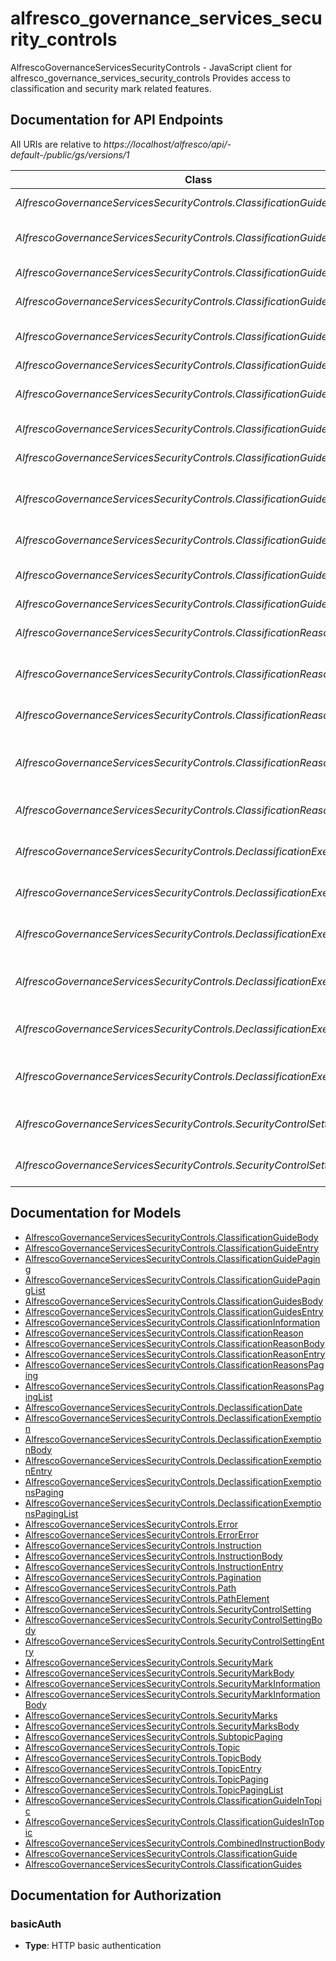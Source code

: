 # alfresco_governance_services_security_controls

AlfrescoGovernanceServicesSecurityControls - JavaScript client for alfresco_governance_services_security_controls
Provides access to classification and security mark related features.

## Documentation for API Endpoints

All URIs are relative to *https://localhost/alfresco/api/-default-/public/gs/versions/1*

Class | Method | HTTP request | Description
------------ | ------------- | ------------- | -------------
*AlfrescoGovernanceServicesSecurityControls.ClassificationGuidesApi* | [**combinedInstructions**](docs/ClassificationGuidesApi.md#combinedInstructions) | **POST** /combined-instructions | Combined instructions
*AlfrescoGovernanceServicesSecurityControls.ClassificationGuidesApi* | [**createClassificationGuide**](docs/ClassificationGuidesApi.md#createClassificationGuide) | **POST** /classification-guides | Create a classification guide
*AlfrescoGovernanceServicesSecurityControls.ClassificationGuidesApi* | [**createSubtopic**](docs/ClassificationGuidesApi.md#createSubtopic) | **POST** /topics/{topicId}/subtopics | Create a subtopic
*AlfrescoGovernanceServicesSecurityControls.ClassificationGuidesApi* | [**createTopic**](docs/ClassificationGuidesApi.md#createTopic) | **POST** /classification-guides/{classificationGuideId}/topics | Create a topic
*AlfrescoGovernanceServicesSecurityControls.ClassificationGuidesApi* | [**deleteClassificationGuide**](docs/ClassificationGuidesApi.md#deleteClassificationGuide) | **DELETE** /classification-guides/{classificationGuideId} | Delete a classification guide
*AlfrescoGovernanceServicesSecurityControls.ClassificationGuidesApi* | [**deleteTopic**](docs/ClassificationGuidesApi.md#deleteTopic) | **DELETE** /topics/{topicId} | Delete a topic
*AlfrescoGovernanceServicesSecurityControls.ClassificationGuidesApi* | [**listClassificationGuides**](docs/ClassificationGuidesApi.md#listClassificationGuides) | **GET** /classification-guides | List all classification guides
*AlfrescoGovernanceServicesSecurityControls.ClassificationGuidesApi* | [**listSubtopics**](docs/ClassificationGuidesApi.md#listSubtopics) | **GET** /topics/{topicId}/subtopics | List all subtopics
*AlfrescoGovernanceServicesSecurityControls.ClassificationGuidesApi* | [**listTopics**](docs/ClassificationGuidesApi.md#listTopics) | **GET** /classification-guides/{classificationGuideId}/topics | List all topics
*AlfrescoGovernanceServicesSecurityControls.ClassificationGuidesApi* | [**showClassificationGuideById**](docs/ClassificationGuidesApi.md#showClassificationGuideById) | **GET** /classification-guides/{classificationGuideId} | Get classification guide information
*AlfrescoGovernanceServicesSecurityControls.ClassificationGuidesApi* | [**showTopicById**](docs/ClassificationGuidesApi.md#showTopicById) | **GET** /topics/{topicId} | Get topic information
*AlfrescoGovernanceServicesSecurityControls.ClassificationGuidesApi* | [**updateClassificationGuide**](docs/ClassificationGuidesApi.md#updateClassificationGuide) | **PUT** /classification-guides/{classificationGuideId} | Update a classification guide
*AlfrescoGovernanceServicesSecurityControls.ClassificationGuidesApi* | [**updateTopic**](docs/ClassificationGuidesApi.md#updateTopic) | **PUT** /topics/{topicId} | Update a topic
*AlfrescoGovernanceServicesSecurityControls.ClassificationReasonsApi* | [**createClassificationReason**](docs/ClassificationReasonsApi.md#createClassificationReason) | **POST** /classification-reasons | Create a classification reason
*AlfrescoGovernanceServicesSecurityControls.ClassificationReasonsApi* | [**deleteClassificationReason**](docs/ClassificationReasonsApi.md#deleteClassificationReason) | **DELETE** /classification-reasons/{classificationReasonId} | Delete a classification reason
*AlfrescoGovernanceServicesSecurityControls.ClassificationReasonsApi* | [**listClassificationReasons**](docs/ClassificationReasonsApi.md#listClassificationReasons) | **GET** /classification-reasons | List all classification reasons
*AlfrescoGovernanceServicesSecurityControls.ClassificationReasonsApi* | [**showClassificationReasonById**](docs/ClassificationReasonsApi.md#showClassificationReasonById) | **GET** /classification-reasons/{classificationReasonId} | Get classification reason information
*AlfrescoGovernanceServicesSecurityControls.ClassificationReasonsApi* | [**updateClassificationReason**](docs/ClassificationReasonsApi.md#updateClassificationReason) | **PUT** /classification-reasons/{classificationReasonId} | Update a classification reason
*AlfrescoGovernanceServicesSecurityControls.DeclassificationExemptionsApi* | [**createDeclassificationExemption**](docs/DeclassificationExemptionsApi.md#createDeclassificationExemption) | **POST** /declassification-exemptions | Create a declassification exemption
*AlfrescoGovernanceServicesSecurityControls.DeclassificationExemptionsApi* | [**deleteDeclassificationExemption**](docs/DeclassificationExemptionsApi.md#deleteDeclassificationExemption) | **DELETE** /declassification-exemptions/{declassificationExemptionId} | Delete a declassification exemption
*AlfrescoGovernanceServicesSecurityControls.DeclassificationExemptionsApi* | [**listDeclassificationExemptions**](docs/DeclassificationExemptionsApi.md#listDeclassificationExemptions) | **GET** /declassification-exemptions | List all declassification exemptions
*AlfrescoGovernanceServicesSecurityControls.DeclassificationExemptionsApi* | [**showDeclassificationExemptionById**](docs/DeclassificationExemptionsApi.md#showDeclassificationExemptionById) | **GET** /declassification-exemptions/{declassificationExemptionId} | Get declassification exemption information
*AlfrescoGovernanceServicesSecurityControls.DeclassificationExemptionsApi* | [**updateDeclassificationExemption**](docs/DeclassificationExemptionsApi.md#updateDeclassificationExemption) | **PUT** /declassification-exemptions/{declassificationExemptionId} | Update a declassification exemption
*AlfrescoGovernanceServicesSecurityControls.DeclassificationExemptionsApi* | [**calculateDefaultDeclassificationDate**](docs/DeclassificationExemptionsApi.md#calculateDefaultDeclassificationDate) | **POST** /default-classification-values/{nodeId}/calculate-declassification-date | Calculate the default declassification date
*AlfrescoGovernanceServicesSecurityControls.SecurityControlSettingsApi* | [**getSecurityControlSetting**](docs/SecurityControlSettingsApi.md#getSecurityControlSetting) | **GET** /security-control-settings/{securityControlSettingKey} | Get security control setting value
*AlfrescoGovernanceServicesSecurityControls.SecurityControlSettingsApi* | [**updateSecurityControlSetting**](docs/SecurityControlSettingsApi.md#updateSecurityControlSetting) | **PUT** /security-control-settings/{securityControlSettingKey} | Update security control setting value


## Documentation for Models

 - [AlfrescoGovernanceServicesSecurityControls.ClassificationGuideBody](docs/ClassificationGuideBody.md)
 - [AlfrescoGovernanceServicesSecurityControls.ClassificationGuideEntry](docs/ClassificationGuideEntry.md)
 - [AlfrescoGovernanceServicesSecurityControls.ClassificationGuidePaging](docs/ClassificationGuidePaging.md)
 - [AlfrescoGovernanceServicesSecurityControls.ClassificationGuidePagingList](docs/ClassificationGuidePagingList.md)
 - [AlfrescoGovernanceServicesSecurityControls.ClassificationGuidesBody](docs/ClassificationGuidesBody.md)
 - [AlfrescoGovernanceServicesSecurityControls.ClassificationGuidesEntry](docs/ClassificationGuidesEntry.md)
 - [AlfrescoGovernanceServicesSecurityControls.ClassificationInformation](docs/ClassificationInformation.md)
 - [AlfrescoGovernanceServicesSecurityControls.ClassificationReason](docs/ClassificationReason.md)
 - [AlfrescoGovernanceServicesSecurityControls.ClassificationReasonBody](docs/ClassificationReasonBody.md)
 - [AlfrescoGovernanceServicesSecurityControls.ClassificationReasonEntry](docs/ClassificationReasonEntry.md)
 - [AlfrescoGovernanceServicesSecurityControls.ClassificationReasonsPaging](docs/ClassificationReasonsPaging.md)
 - [AlfrescoGovernanceServicesSecurityControls.ClassificationReasonsPagingList](docs/ClassificationReasonsPagingList.md)
 - [AlfrescoGovernanceServicesSecurityControls.DeclassificationDate](docs/DeclassificationDate.md)
 - [AlfrescoGovernanceServicesSecurityControls.DeclassificationExemption](docs/DeclassificationExemption.md)
 - [AlfrescoGovernanceServicesSecurityControls.DeclassificationExemptionBody](docs/DeclassificationExemptionBody.md)
 - [AlfrescoGovernanceServicesSecurityControls.DeclassificationExemptionEntry](docs/DeclassificationExemptionEntry.md)
 - [AlfrescoGovernanceServicesSecurityControls.DeclassificationExemptionsPaging](docs/DeclassificationExemptionsPaging.md)
 - [AlfrescoGovernanceServicesSecurityControls.DeclassificationExemptionsPagingList](docs/DeclassificationExemptionsPagingList.md)
 - [AlfrescoGovernanceServicesSecurityControls.Error](docs/Error.md)
 - [AlfrescoGovernanceServicesSecurityControls.ErrorError](docs/ErrorError.md)
 - [AlfrescoGovernanceServicesSecurityControls.Instruction](docs/Instruction.md)
 - [AlfrescoGovernanceServicesSecurityControls.InstructionBody](docs/InstructionBody.md)
 - [AlfrescoGovernanceServicesSecurityControls.InstructionEntry](docs/InstructionEntry.md)
 - [AlfrescoGovernanceServicesSecurityControls.Pagination](docs/Pagination.md)
 - [AlfrescoGovernanceServicesSecurityControls.Path](docs/Path.md)
 - [AlfrescoGovernanceServicesSecurityControls.PathElement](docs/PathElement.md)
 - [AlfrescoGovernanceServicesSecurityControls.SecurityControlSetting](docs/SecurityControlSetting.md)
 - [AlfrescoGovernanceServicesSecurityControls.SecurityControlSettingBody](docs/SecurityControlSettingBody.md)
 - [AlfrescoGovernanceServicesSecurityControls.SecurityControlSettingEntry](docs/SecurityControlSettingEntry.md)
 - [AlfrescoGovernanceServicesSecurityControls.SecurityMark](docs/SecurityMark.md)
 - [AlfrescoGovernanceServicesSecurityControls.SecurityMarkBody](docs/SecurityMarkBody.md)
 - [AlfrescoGovernanceServicesSecurityControls.SecurityMarkInformation](docs/SecurityMarkInformation.md)
 - [AlfrescoGovernanceServicesSecurityControls.SecurityMarkInformationBody](docs/SecurityMarkInformationBody.md)
 - [AlfrescoGovernanceServicesSecurityControls.SecurityMarks](docs/SecurityMarks.md)
 - [AlfrescoGovernanceServicesSecurityControls.SecurityMarksBody](docs/SecurityMarksBody.md)
 - [AlfrescoGovernanceServicesSecurityControls.SubtopicPaging](docs/SubtopicPaging.md)
 - [AlfrescoGovernanceServicesSecurityControls.Topic](docs/Topic.md)
 - [AlfrescoGovernanceServicesSecurityControls.TopicBody](docs/TopicBody.md)
 - [AlfrescoGovernanceServicesSecurityControls.TopicEntry](docs/TopicEntry.md)
 - [AlfrescoGovernanceServicesSecurityControls.TopicPaging](docs/TopicPaging.md)
 - [AlfrescoGovernanceServicesSecurityControls.TopicPagingList](docs/TopicPagingList.md)
 - [AlfrescoGovernanceServicesSecurityControls.ClassificationGuideInTopic](docs/ClassificationGuideInTopic.md)
 - [AlfrescoGovernanceServicesSecurityControls.ClassificationGuidesInTopic](docs/ClassificationGuidesInTopic.md)
 - [AlfrescoGovernanceServicesSecurityControls.CombinedInstructionBody](docs/CombinedInstructionBody.md)
 - [AlfrescoGovernanceServicesSecurityControls.ClassificationGuide](docs/ClassificationGuide.md)
 - [AlfrescoGovernanceServicesSecurityControls.ClassificationGuides](docs/ClassificationGuides.md)


## Documentation for Authorization


### basicAuth

- **Type**: HTTP basic authentication

